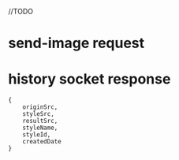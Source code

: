 //TODO
# send-image request

# history socket response
    {
        originSrc,
        styleSrc,
        resultSrc,
        styleName,
        styleId,
        createdDate
    }
